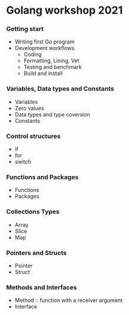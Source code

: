 # Golang workshop 2021

### Getting start
* Writing first Go program
* Development workflows
  * Coding
  * Formatting, Lining, Vet
  * Testing and benchmark
  * Build and install

### Variables, Data types and Constants
* Variables
* Zero values
* Data types and type coversion
* Constants

### Control structures
* if
* for
* switch

### Functions and Packages
* Functions
* Packages

### Collections Types
* Array
* Slice
* Map

### Pointers and Structs
* Pointer
* Struct

### Methods and Interfaces
* Method :: function with a receiver argument
* Interface
